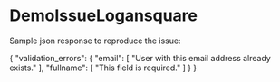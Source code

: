 # DemoIssueLogansquare

Sample json response to reproduce the issue:


{
 "validation_errors": {
   "email": [
     "User with this email address already exists."
   ],
   "fullname": [
     "This field is required."
   ]
 }
}
